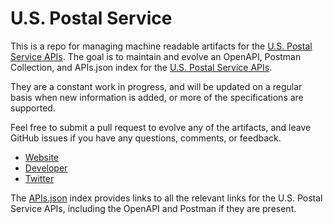 # U.S. Postal ServiceThis is a repo for managing machine readable artifacts for the [U.S. Postal Service APIs](https://www.usps.com). The goal is to maintain and evolve an OpenAPI, Postman Collection, and APIs.json index for the [U.S. Postal Service APIs](https://www.usps.com).They are a constant work in progress, and will be updated on a regular basis when new information is added, or more of the specifications are supported.Feel free to submit a pull request to evolve any of the artifacts, and leave GitHub issues if you have any questions, comments, or feedback.- [Website](https://www.usps.com)- [Developer](https://www.usps.com)- [Twitter](https://twitter.com/usps)The [APIs.json](https://github.com/api-evangelist/u-s--postal-service/blob/master/apis.json) index provides links to all the relevant links for the U.S. Postal Service APIs, including the OpenAPI and Postman if they are present.